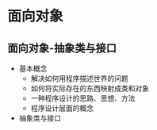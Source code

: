 
# 面向对象

## 面向对象-抽象类与接口
- 基本概念
  - 解决如何用程序描述世界的问题
  - 如何将实际存在的东西映射成类和对象
  - 一种程序设计的思路、思想、方法
  - 程序设计层面的概念
- 抽象类与接口

